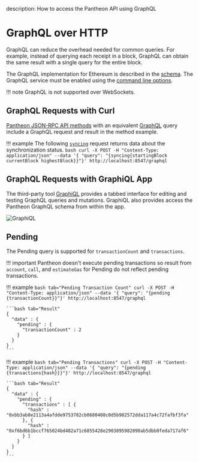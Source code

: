 description: How to access the Pantheon API using GraphQL
<!--- END of page meta data -->

# GraphQL over HTTP

GraphQL can reduce the overhead needed for common queries. For example, instead of querying each receipt in a
block, GraphQL can obtain the same result with a single query for the entire block. 

The GraphQL implementation for Ethereum is described in the [schema](https://github.com/PegaSysEng/pantheon/blob/master/ethereum/graphqlrpc/src/main/resources/schema.graphqls). 
The GraphQL service must be enabled using the [command line options](../Pantheon-API#enabling-api-access).

!!! note
    GraphQL is not supported over WebSockets. 

## GraphQL Requests with Curl 

[Pantheon JSON-RPC API methods](../Reference/Pantheon-API-Methods.md) with an equivalent [GraphQL](../Pantheon-API/GraphQL.md) 
query include a GraphQL request and result in the method example. 

!!! example
    The following [`syncing`](../Reference/Pantheon-API-Methods.md#eth_syncing) request returns data about the synchronization status.
    ```bash
    curl -X POST -H "Content-Type: application/json" --data '{ "query": "{syncing{startingBlock currentBlock highestBlock}}"}' http://localhost:8547/graphql
    ```

## GraphQL Requests with GraphiQL App

The third-party tool [GraphiQL](https://github.com/skevy/graphiql-app) provides a tabbed interface for editing and testing GraphQL 
queries and mutations. GraphiQL also provides access the Pantheon GraphQL schema from within the app. 

![GraphiQL](../images/GraphiQL.png) 

## Pending  

The Pending query is supported for `transactionCount` and `transactions`. 

!!! important 
    Pantheon doesn't execute pending transactions so result from `account`, `call`, and `estimateGas` for Pending
    do not reflect pending transactions. 

!!! example
    ```bash tab="Pending Transaction Count"
    curl -X POST -H "Content-Type: application/json" --data '{ "query": "{pending {transactionCount}}"}' http://localhost:8547/graphql
    ```
    
    ```bash tab="Result"
    {
      "data" : {
        "pending" : {
          "transactionCount" : 2
        }
      }
    }
    ```
    
!!! example
    ```bash tab="Pending Transactions"
    curl -X POST -H "Content-Type: application/json" --data '{ "query": "{pending {transactions{hash}}}"}' http://localhost:8547/graphql
    ```
        
    ```bash tab="Result"
    {
      "data" : {
        "pending" : {
          "transactions" : [ {
            "hash" : "0xbb3ab8e2113a4afdde9753782cb0680408c0d5b982572dda117a4c72fafbf3fa"
          }, {
            "hash" : "0xf6bd6b1bccf765024bd482a71c6855428e2903895982090ab5dbb0feda717af6"
          } ]
        }
      }
    }
    ``` 
